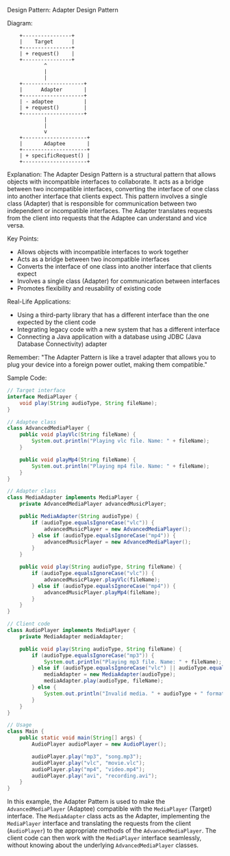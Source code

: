 Design Pattern: Adapter Design Pattern

Diagram:
```
    +----------------+
    |    Target      |
    +----------------+
    | + request()    |
    +----------------+
            ^
            |
            |
    +--------------------+
    |      Adapter       |
    +--------------------+
    | - adaptee          |
    | + request()        |
    +--------------------+
            |
            |
            v
    +---------------------+
    |       Adaptee       |
    +---------------------+
    | + specificRequest() |
    +---------------------+
```

Explanation:
The Adapter Design Pattern is a structural pattern that allows objects with incompatible interfaces to collaborate. It acts as a bridge between two incompatible interfaces, converting the interface of one class into another interface that clients expect. This pattern involves a single class (Adapter) that is responsible for communication between two independent or incompatible interfaces. The Adapter translates requests from the client into requests that the Adaptee can understand and vice versa.

Key Points:
- Allows objects with incompatible interfaces to work together
- Acts as a bridge between two incompatible interfaces
- Converts the interface of one class into another interface that clients expect
- Involves a single class (Adapter) for communication between interfaces
- Promotes flexibility and reusability of existing code

Real-Life Applications:
- Using a third-party library that has a different interface than the one expected by the client code
- Integrating legacy code with a new system that has a different interface
- Connecting a Java application with a database using JDBC (Java Database Connectivity) adapter

Remember:
"The Adapter Pattern is like a travel adapter that allows you to plug your device into a foreign power outlet, making them compatible."

Sample Code:
```java
// Target interface
interface MediaPlayer {
    void play(String audioType, String fileName);
}

// Adaptee class
class AdvancedMediaPlayer {
    public void playVlc(String fileName) {
        System.out.println("Playing vlc file. Name: " + fileName);
    }

    public void playMp4(String fileName) {
        System.out.println("Playing mp4 file. Name: " + fileName);
    }
}

// Adapter class
class MediaAdapter implements MediaPlayer {
    private AdvancedMediaPlayer advancedMusicPlayer;

    public MediaAdapter(String audioType) {
        if (audioType.equalsIgnoreCase("vlc")) {
            advancedMusicPlayer = new AdvancedMediaPlayer();
        } else if (audioType.equalsIgnoreCase("mp4")) {
            advancedMusicPlayer = new AdvancedMediaPlayer();
        }
    }

    public void play(String audioType, String fileName) {
        if (audioType.equalsIgnoreCase("vlc")) {
            advancedMusicPlayer.playVlc(fileName);
        } else if (audioType.equalsIgnoreCase("mp4")) {
            advancedMusicPlayer.playMp4(fileName);
        }
    }
}

// Client code
class AudioPlayer implements MediaPlayer {
    private MediaAdapter mediaAdapter;

    public void play(String audioType, String fileName) {
        if (audioType.equalsIgnoreCase("mp3")) {
            System.out.println("Playing mp3 file. Name: " + fileName);
        } else if (audioType.equalsIgnoreCase("vlc") || audioType.equalsIgnoreCase("mp4")) {
            mediaAdapter = new MediaAdapter(audioType);
            mediaAdapter.play(audioType, fileName);
        } else {
            System.out.println("Invalid media. " + audioType + " format not supported");
        }
    }
}

// Usage
class Main {
    public static void main(String[] args) {
        AudioPlayer audioPlayer = new AudioPlayer();

        audioPlayer.play("mp3", "song.mp3");
        audioPlayer.play("vlc", "movie.vlc");
        audioPlayer.play("mp4", "video.mp4");
        audioPlayer.play("avi", "recording.avi");
    }
}
```

In this example, the Adapter Pattern is used to make the `AdvancedMediaPlayer` (Adaptee) compatible with the `MediaPlayer` (Target) interface. The `MediaAdapter` class acts as the Adapter, implementing the `MediaPlayer` interface and translating the requests from the client (`AudioPlayer`) to the appropriate methods of the `AdvancedMediaPlayer`. The client code can then work with the `MediaPlayer` interface seamlessly, without knowing about the underlying `AdvancedMediaPlayer` classes.